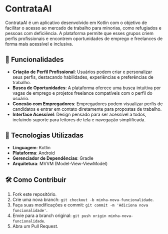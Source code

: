 
# ContrataAI

ContrataAI é um aplicativo desenvolvido em Kotlin com o objetivo de facilitar o acesso ao mercado de trabalho para minorias, como refugiados e pessoas com deficiência. A plataforma permite que esses grupos criem perfis profissionais e encontrem oportunidades de emprego e freelances de forma mais acessível e inclusiva.

## 📱 Funcionalidades

* **Criação de Perfil Profissional**: Usuários podem criar e personalizar seus perfis, destacando habilidades, experiências e preferências de trabalho.
* **Busca de Oportunidades**: A plataforma oferece uma busca intuitiva por vagas de emprego e projetos freelance compatíveis com o perfil do usuário.
* **Conexão com Empregadores**: Empregadores podem visualizar perfis de candidatos e entrar em contato diretamente para propostas de trabalho.
* **Interface Acessível**: Design pensado para ser acessível a todos, incluindo suporte para leitores de tela e navegação simplificada.

## 🚀 Tecnologias Utilizadas

* **Linguagem**: Kotlin
* **Plataforma**: Android
* **Gerenciador de Dependências**: Gradle
* **Arquitetura**: MVVM (Model-View-ViewModel)

## 🛠️ Como Contribuir

1. Fork este repositório.
2. Crie uma nova branch: `git checkout -b minha-nova-funcionalidade`.
3. Faça suas modificações e commit: `git commit -m 'Adiciona nova funcionalidade'`.
4. Envie para a branch original: `git push origin minha-nova-funcionalidade`.
5. Abra um Pull Request.

